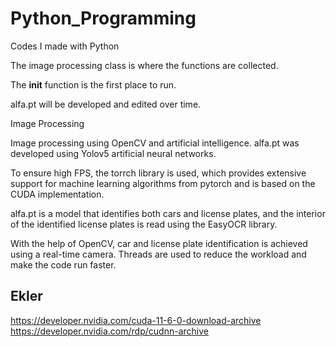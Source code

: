 # Python_Programming
Codes I made with Python

The image processing class is where the functions are collected.

The __init__ function is the first place to run.

alfa.pt will be developed and edited over time.


Image Processing

Image processing using OpenCV and artificial intelligence. alfa.pt was developed using Yolov5 artificial neural networks. 

To ensure high FPS, the torrch library is used, which provides extensive support for machine learning algorithms 
from pytorch and is based on the CUDA implementation. 

alfa.pt is a model that identifies both cars and license plates, and the interior of the identified 
license plates is read using the EasyOCR library.

With the help of OpenCV, car and license plate identification is achieved using a real-time camera.
Threads are used to reduce the workload and make the code run faster.






## Ekler

https://developer.nvidia.com/cuda-11-6-0-download-archive
https://developer.nvidia.com/rdp/cudnn-archive

  
